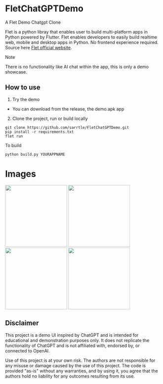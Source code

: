 # FletChatGPTDemo
A Flet Demo Chatgpt Clone

Flet is a python libray that enables user to build multi-platform apps in Python powered by Flutter. Flet enables developers to easily build realtime web, mobile and desktop apps in Python. No frontend experience required.<br>
Source here [Flet official website](https://flet.dev/).
> [!NOTE]
> There is no functionality like AI chat within the app, this is only a demo showcase.

## How to use
1. Try the demo
  - You can download from the release, the demo.apk app
2. Clone the project, run or build locally
```
git clone https://github.com/sarrtle/FletChatGPTDemo.git
pip install -r requirements.txt
flet run
```
To build
```
python build.py YOURAPPNAME
```


# Images
<img src="https://github.com/user-attachments/assets/db0e6739-785e-4b5b-82b3-68cfa3af392c" width=200 />
<img src="https://github.com/user-attachments/assets/8a00a158-9b28-42f1-919a-9cc03d7a2f14" width=200 />
<img src="https://github.com/user-attachments/assets/aaf50f6d-e05a-4672-a4e6-4bdd75b14b7e" width=200 />
<img src="https://github.com/user-attachments/assets/06e44522-f195-4460-a7a2-88fd839022f2" width=200 />

## Disclaimer

This project is a demo UI inspired by ChatGPT and is intended for educational and demonstration purposes only. It does not replicate the functionality of ChatGPT and is not affiliated with, endorsed by, or connected to OpenAI.

Use of this project is at your own risk. The authors are not responsible for any misuse or damage caused by the use of this project. The code is provided "as-is" without any warranties, and by using it, you agree that the authors hold no liability for any outcomes resulting from its use.
